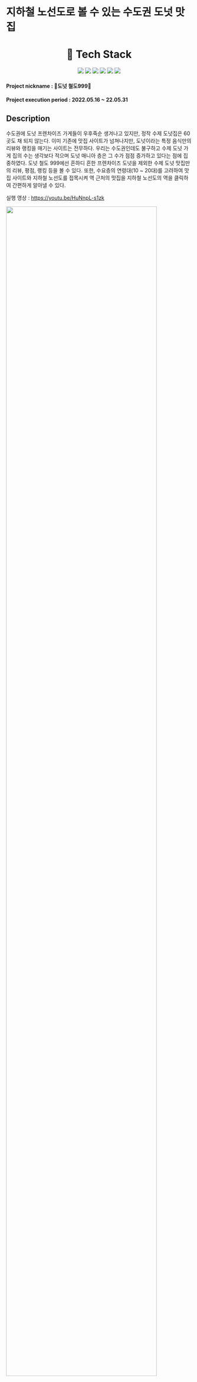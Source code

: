 # 지하철 노선도로 볼 수 있는 수도권 도넛 맛집
  
<div align=center>
  <h1>
    🔨 Tech Stack
  </h1>
  <img src="https://img.shields.io/badge/html-E34F26?style=for-the-badge&logo=html5&logoColor=white">
  <img src="https://img.shields.io/badge/css-1572B6?style=for-the-badge&logo=css3&logoColor=white">
  <img src="https://img.shields.io/badge/javascript-F7DF1E?style=for-the-badge&logo=javascript&logoColor=black">
  <img src="https://img.shields.io/badge/Node.js-339933?style=for-the-badge&logo=node.js&logoColor=black">
  <img src="https://img.shields.io/badge/react-61DAFB?style=for-the-badge&logo=react&logoColor=black">
  <img src="https://img.shields.io/badge/ReduxSaga-999999?style=for-the-badge&logo=redux%20saga&logoColor=white">
  
</div>

#### Project nickname : 🍩도넛 철도999🚂 
#### Project execution period : 2022.05.16 ~ 22.05.31

## Description

수도권에 도넛 프렌차이즈 가게들이 우후죽순 생겨나고 있지만, 정작 수제 도넛집은 60곳도 채 되지 않는다. 이미 기존에 맛집 사이트가 넘쳐나지만, 도넛이라는 특정 음식만의 리뷰와 랭킹을 매기는 사이트는 전무하다.
우리는 수도권인데도 불구하고 수제 도넛 가게 집의 수는 생각보다 적으며 도넛 매니아 층은 그 수가 점점 증가하고 있다는 점에 집중하였다. 도넛 철도 999에선 흔하디 흔한 프렌차이즈 도넛을 제외한 
수제 도넛 맛집만의 리뷰, 평점, 랭킹 등을 볼 수 있다. 또한, 수요층의 연령대(10 ~ 20대)를 고려하여 맛집 사이트와 지하철 노선도를 접목시켜 역 근처의 맛집을 지하철 노선도의 역을 클릭하여 
간편하게 알아낼 수 있다.

실행 영상 : https://youtu.be/HuNnpL-s1zk


<img width="90%" src="https://user-images.githubusercontent.com/99451642/195076687-d29dbc02-0ce2-4adf-b842-f578bdc5cba2.gif"/>

## Step 1

```
cd back
npm install
```
```
cd front
npm install
```

Or

```
cd back
npm i
```
```
cd front
npm i
```


## Step 2 

```
cd back
```

```
.env
```

```
vi .env
```

```
DB_HOST = 127.0.0.1
DB_USER = 'your_mysql_id'
DB_PASSWORD = 'your_mysql_id'
DB_DATABASE = 'your_database_name'

```

Or

back 디렉토리 안에 .env 파일을 생성해 준 뒤

```
DB_HOST = 127.0.0.1
DB_USER = 'your_mysql_id'
DB_PASSWORD = 'your_mysql_id'
DB_DATABASE = 'your_database_name'

```
를 입력 후 저장해준다.



## Step 3
**DB스키마 파일 위치: back/DB/DB.sql

- 스키마 DB에 등록 해준 뒤, back/donut_list.csv 파일을 shop이라는 table에 import 해준다.

## Step 4

```
cd front
```

```
npm run start
```

다른 터미널 Open

```
cd front
```

```
npm run start
```
